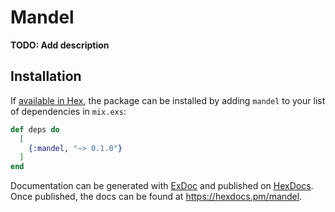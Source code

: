 # Mandel

**TODO: Add description**

## Installation

If [available in Hex](https://hex.pm/docs/publish), the package can be installed
by adding `mandel` to your list of dependencies in `mix.exs`:

```elixir
def deps do
  [
    {:mandel, "~> 0.1.0"}
  ]
end
```

Documentation can be generated with [ExDoc](https://github.com/elixir-lang/ex_doc)
and published on [HexDocs](https://hexdocs.pm). Once published, the docs can
be found at <https://hexdocs.pm/mandel>.

